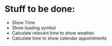 # Stuff to be done:
- Show Time
- Show loading symbol
- Calculate relevant time to show weather.
- Calculate time to show calendar appointments
